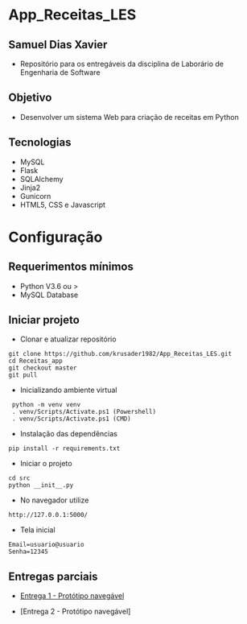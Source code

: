 # App_Receitas_LES


## Samuel Dias Xavier

* Repositório para os entregáveis da disciplina de Laborário de Engenharia de Software

## Objetivo
- Desenvolver um sistema Web para criação de receitas em Python

## Tecnologias
- MySQL
- Flask
- SQLAlchemy
- Jinja2
- Gunicorn
- HTML5, CSS e Javascript

# Configuração

## Requerimentos mínimos
- Python V3.6 ou >
- MySQL Database

## Iniciar projeto
- Clonar e atualizar repositório
```
git clone https://github.com/krusader1982/App_Receitas_LES.git
cd Receitas_app
git checkout master
git pull
```
- Inicializando ambiente virtual
```
 python -m venv venv
 . venv/Scripts/Activate.ps1 (Powershell)
 . venv/Scripts/Activate.ps1 (CMD)
```


- Instalação das dependências
```
pip install -r requirements.txt
```

- Iniciar o projeto

```
cd src
python __init__.py
```

- No navegador utilize
```
http://127.0.0.1:5000/
```

- Tela inicial

```
Email=usuario@usuario
Senha=12345
```

## Entregas parciais

- [Entrega 1 - Protótipo navegável](https://youtu.be/EYth8GWZtCc)

- [Entrega 2 - Protótipo navegável]
